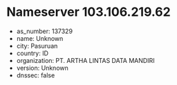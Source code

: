 # Nameserver 103.106.219.62

* as_number: 137329
* name: Unknown
* city: Pasuruan
* country: ID
* organization: PT. ARTHA LINTAS DATA MANDIRI
* version: Unknown
* dnssec: false
